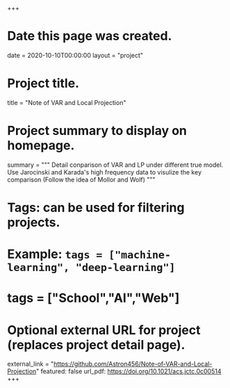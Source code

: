 +++
# Date this page was created.
date = 2020-10-10T00:00:00
layout = "project"

# Project title.
title = "Note of VAR and Local Projection"

# Project summary to display on homepage.
summary = """
 Detail conparison of VAR and LP under different true model. Use Jarocinski and Karada's high frequency data to visulize the key comparison (Follow the idea of Mollor and Wolf)
 """

# Tags: can be used for filtering projects.
# Example: `tags = ["machine-learning", "deep-learning"]`
# tags = ["School","AI","Web"]

# Optional external URL for project (replaces project detail page).
external_link = "https://github.com/Astron456/Note-of-VAR-and-Local-Projection"
featured: false
url_pdf: https://doi.org/10.1021/acs.jctc.0c00514
+++
